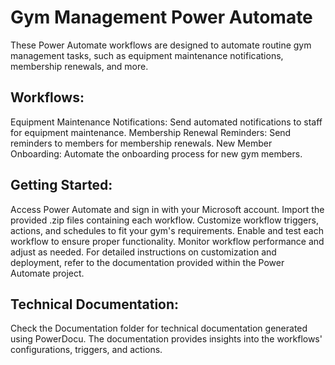 # Gym Management Power Automate
These Power Automate workflows are designed to automate routine gym management tasks, such as equipment maintenance notifications, membership renewals, and more.

## Workflows:
Equipment Maintenance Notifications: Send automated notifications to staff for equipment maintenance.
Membership Renewal Reminders: Send reminders to members for membership renewals.
New Member Onboarding: Automate the onboarding process for new gym members.
## Getting Started:
Access Power Automate and sign in with your Microsoft account.
Import the provided .zip files containing each workflow.
Customize workflow triggers, actions, and schedules to fit your gym's requirements.
Enable and test each workflow to ensure proper functionality.
Monitor workflow performance and adjust as needed.
For detailed instructions on customization and deployment, refer to the documentation provided within the Power Automate project.

## Technical Documentation:
Check the Documentation folder for technical documentation generated using PowerDocu. The documentation provides insights into the workflows' configurations, triggers, and actions.
